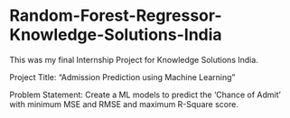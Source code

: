 # Random-Forest-Regressor-Knowledge-Solutions-India

This was my final Internship Project for Knowledge Solutions India.

Project Title: “Admission Prediction using Machine Learning”

Problem Statement: Create a ML models to predict the ‘Chance of Admit’ with minimum MSE and RMSE and maximum R-Square score. 
